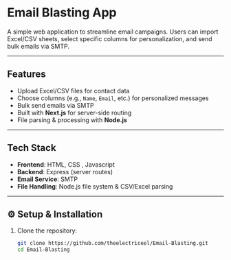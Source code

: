# Email Blasting App

A simple web application to streamline email campaigns. Users can import Excel/CSV sheets, select specific columns for personalization, and send bulk emails via SMTP.

---

##  Features
- Upload Excel/CSV files for contact data
- Choose columns (e.g., `Name`, `Email`, etc.) for personalized messages
- Bulk send emails via SMTP
- Built with **Next.js** for server-side routing
- File parsing & processing with **Node.js**

---

##  Tech Stack
- **Frontend**: HTML, CSS , Javascript
- **Backend**: Express (server routes)
- **Email Service**: SMTP
- **File Handling**: Node.js file system & CSV/Excel parsing

---

## ⚙️ Setup & Installation

1. Clone the repository:
   ```bash
   git clone https://github.com/theelectriceel/Email-Blasting.git
   cd Email-Blasting
